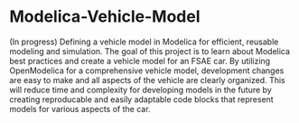 # Modelica-Vehicle-Model
(In progress)
Defining a vehicle model in Modelica for efficient, reusable modeling and simulation.
The goal of this project is to learn about Modelica best practices and create a vehicle model for an FSAE car. By utilizing OpenModelica for a comprehensive vehicle model, development changes are easy to make and all aspects of the vehicle are clearly organized. This will reduce time and complexity for developing models in the future by creating reproducable and easily adaptable code blocks that represent models for various aspects of the car.
